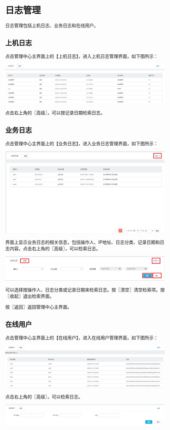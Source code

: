 # 日志管理

日志管理包括上机日志、业务日志和在线用户。

## 上机日志

点击管理中心主界面上的【上机日志】，进入上机日志管理界面，如下图所示：

![](/articles/application/5-/images/image26.png)



 
点击右上角的〖高级〗，可以按记录日期检索日志。

## 业务日志

点击管理中心主界面上的【业务日志】，进入业务日志管理界面，如下图所示：

![](/articles/application/5-/images/image27.png)


 
界面上显示业务日志的相关信息，包括操作人、IP地址、日志分类、记录日期和日志内容。点击右上角的〖高级〗，可以检索日志。

![](/articles/application/5-/images/image28.png)




 
可以选择按操作人、日志分类或记录日期来检索日志。按〖清空〗清空检索项。按〖收起〗退出检索界面。

按〖返回〗返回管理中心主界面。

## 在线用户

点击管理中心主界面上的【在线用户】，进入在线用户管理界面，如下图所示：

![](/articles/application/5-/images/image29.png)

 
点击右上角的〖高级〗，可以检索日志。

![](/articles/application/5-/images/image30.png)




 
